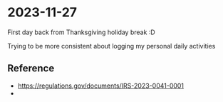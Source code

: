 # 2023-11-27

First day back from Thanksgiving holiday break :D

Trying to be more consistent about logging my personal daily activities

## Reference

- https://regulations.gov/documents/IRS-2023-0041-0001
- 